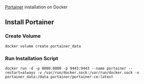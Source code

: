 [Portainer](https://docs.portainer.io/start/install-ce/server/docker/linux) installation on Docker

## Install Portainer

### Create Volume

    docker volume create portainer_data

### Run Installation Script

    docker run -d -p 8000:8000 -p 9443:9443 --name portainer --restart=always -v /var/run/docker.sock:/var/run/docker.sock -v portainer_data:/data portainer/portainer-ce:latest
    